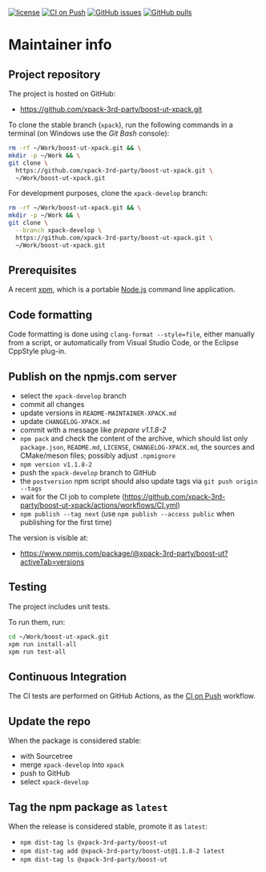 [![license](https://img.shields.io/github/license/xpack-3rd-party/boost-ut-xpack)](https://github.com/xpack-3rd-party/boost-ut-xpack/blob/xpack/LICENSE)
[![CI on Push](https://github.com/xpack-3rd-party/boost-ut-xpack/workflows/CI%20on%20Push/badge.svg)](https://github.com/xpack-3rd-party/boost-ut-xpack/actions?query=workflow%3A%22CI+on+Push%22)
[![GitHub issues](https://img.shields.io/github/issues/xpack-3rd-party/boost-ut-xpack.svg)](https://github.com/xpack-3rd-party/boost-ut-xpack/issues/)
[![GitHub pulls](https://img.shields.io/github/issues-pr/xpack-3rd-party/boost-ut-xpack.svg)](https://github.com/xpack-3rd-party/boost-ut-xpack/pulls)

# Maintainer info

## Project repository

The project is hosted on GitHub:

- <https://github.com/xpack-3rd-party/boost-ut-xpack.git>

To clone the stable branch (`xpack`), run the following commands in a
terminal (on Windows use the _Git Bash_ console):

```sh
rm -rf ~/Work/boost-ut-xpack.git && \
mkdir -p ~/Work && \
git clone \
  https://github.com/xpack-3rd-party/boost-ut-xpack.git \
  ~/Work/boost-ut-xpack.git
```

For development purposes, clone the `xpack-develop` branch:

```sh
rm -rf ~/Work/boost-ut-xpack.git && \
mkdir -p ~/Work && \
git clone \
  --branch xpack-develop \
  https://github.com/xpack-3rd-party/boost-ut-xpack.git \
  ~/Work/boost-ut-xpack.git
```

## Prerequisites

A recent [xpm](https://xpack.github.io/xpm/), which is a portable
[Node.js](https://nodejs.org/) command line application.

## Code formatting

Code formatting is done using `clang-format --style=file`, either manually
from a script, or automatically from Visual Studio Code, or the Eclipse
CppStyle plug-in.

## Publish on the npmjs.com server

- select the `xpack-develop` branch
- commit all changes
- update versions in `README-MAINTAINER-XPACK.md`
- update `CHANGELOG-XPACK.md`
- commit with a message like _prepare v1.1.8-2_
- `npm pack` and check the content of the archive, which should list
  only `package.json`, `README.md`, `LICENSE`, `CHANGELOG-XPACK.md`,
  the sources and CMake/meson files;
  possibly adjust `.npmignore`
- `npm version v1.1.8-2`
- push the `xpack-develop` branch to GitHub
- the `postversion` npm script should also update tags via `git push origin --tags`
- wait for the CI job to complete
  (<https://github.com/xpack-3rd-party/boost-ut-xpack/actions/workflows/CI.yml>)
- `npm publish --tag next` (use `npm publish --access public` when
  publishing for the first time)

The version is visible at:

- <https://www.npmjs.com/package/@xpack-3rd-party/boost-ut?activeTab=versions>

## Testing

The project includes unit tests.

To run them, run:

```sh
cd ~/Work/boost-ut-xpack.git
xpm run install-all
xpm run test-all
```

## Continuous Integration

The CI tests are performed on GitHub Actions, as the
[CI on Push](https://github.com/xpack-3rd-party/boost-ut-xpack/actions?query=workflow%3A%22CI+on+Push%22)
workflow.

## Update the repo

When the package is considered stable:

- with Sourcetree
- merge `xpack-develop` into `xpack`
- push to GitHub
- select `xpack-develop`

## Tag the npm package as `latest`

When the release is considered stable, promote it as `latest`:

- `npm dist-tag ls @xpack-3rd-party/boost-ut`
- `npm dist-tag add @xpack-3rd-party/boost-ut@1.1.8-2 latest`
- `npm dist-tag ls @xpack-3rd-party/boost-ut`
